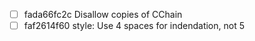 - [ ] fada66fc2c Disallow copies of CChain
- [ ] faf2614f60 style: Use 4 spaces for indendation, not 5